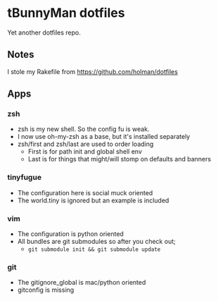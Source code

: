 # tBunnyMan dotfiles #
Yet another dotfiles repo.

## Notes ##
I stole my Rakefile from https://github.com/holman/dotfiles

## Apps ##
### zsh ###
* zsh is my new shell. So the config fu is weak.
* I now use oh-my-zsh as a base, but it's installed separately
* zsh/first and zsh/last are used to order loading
    * First is for path init and global shell env
    * Last is for things that might/will stomp on defaults and banners

### tinyfugue ###
* The configuration here is social muck oriented
* The world.tiny is ignored but an example is included

### vim ###
* The configuration is python oriented
* All bundles are git submodules so after you check out;
    * `git submodule init && git submodule update`

### git ###
* The gitignore_global is mac/python oriented
* gitconfig is missing
